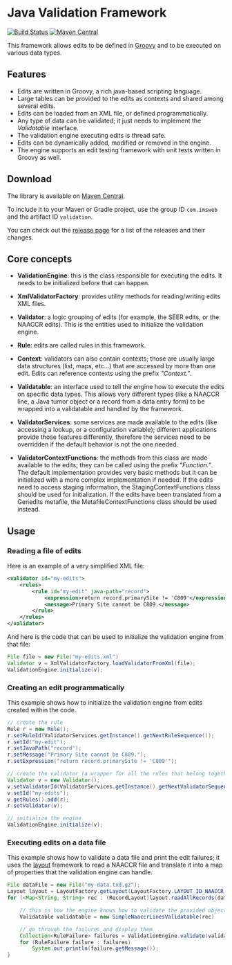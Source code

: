 # Java Validation Framework

[![Build Status](https://travis-ci.org/imsweb/validation.svg?branch=master)](https://travis-ci.org/imsweb/validation)
[![Maven Central](https://maven-badges.herokuapp.com/maven-central/com.imsweb/validation/badge.svg)](https://maven-badges.herokuapp.com/maven-central/com.imsweb/validation)

This framework allows edits to be defined in [Groovy](http://www.groovy-lang.org/) and to be executed on various data types.

## Features

* Edits are written in Groovy, a rich java-based scripting language.
* Large tables can be provided to the edits as contexts and shared among several edits.
* Edits can be loaded from an XML file, or defined programmatically.
* Any type of data can be validated; it just needs to implement the *Validatable* interface.
* The validation engine executing edits is thread safe.
* Edits can be dynamically added, modified or removed in the engine.
* The engine supports an edit testing framework with unit tests written in Groovy as well.

## Download

The library is available on [Maven Central](http://search.maven.org/#search%7Cga%7C1%7Cg%3A%22com.imsweb%22%20AND%20a%3A%22validation%22).

To include it to your Maven or Gradle project, use the group ID `com.imsweb` and the artifact ID `validation`.

You can check out the [release page](https://github.com/imsweb/validation/releases) for a list of the releases and their changes.

## Core concepts

- **ValidationEngine**: this is the class responsible for executing the edits. It needs to be initialized before that can happen.

- **XmlValidatorFactory**: provides utility methods for reading/writing edits XML files.

- **Validator**: a logic grouping of edits (for example, the SEER edits, or the NAACCR edits). This is the entities used to
initialize the validation engine.

- **Rule**: edits are called rules in this framework.

- **Context**: validators can also contain contexts; those are usually large data structures (list, maps, etc...) that are accessed by more than one edit.
Edits can reference contexts using the prefix *"Context."*.

- **Validatable**: an interface used to tell the engine how to execute the edits on specific data types. This allows very different types
(like a NAACCR line, a Java tumor object or a record from a data entry form) to be wrapped into a validatable and handled by the framework.

- **ValidatorServices**: some services are made available to the edits (like accessing a lookup, or a configuration variable); different applications
provide those features differently, therefore the services need to be overridden if the default behavior is not the one needed.

- **ValidatorContextFunctions**: the methods from this class are made available to the edits; they can be called using the prefix *"Function."*.
The default implementation provides very basic methods but it can be initialized with a more complex implementation if needed.
If the edits need to access staging information, the StagingContextFunctions class should be used for initialization.
If the edits have been translated from a Genedits metafile, the MetafileContextFunctions class should be used instead.

## Usage

### Reading a file of edits

Here is an example of a very simplified XML file:

```xml
<validator id="my-edits">
    <rules>
        <rule id="my-edit" java-path="record">
            <expression>return record.primarySite != 'C809'</expression>
            <message>Primary Site cannot be C809.</message>
        </rule>
    </rules>
</validator>
```

And here is the code that can be used to initialize the validation engine from that file:

```java
File file = new File("my-edits.xml")
Validator v = XmlValidatorFactory.loadValidatorFromXml(file);
ValidationEngine.initialize(v);
```

### Creating an edit programmatically

This example shows how to initialize the validation engine from edits created within the code.

```java
// create the rule
Rule r = new Rule();
r.setRuleId(ValidatorServices.getInstance().getNextRuleSequence());
r.setId("my-edit");
r.setJavaPath("record");
r.setMessage("Primary Site cannot be C809.");
r.setExpression("return record.primarySite != 'C809'");

// create the validator (a wrapper for all the rules that belong together)
Validator v = new Validator();
v.setValidatorId(ValidatorServices.getInstance().getNextValidatorSequence())
v.setId("my-edits");
v.getRules().add(r);
r.setValidator(v);

// initialize the engine
ValidationEngine.initialize(v);
```

### Executing edits on a data file

This example shows how to validate a data file and print the edit failures; it uses the [layout](https://github.com/imsweb/layout)
framework to read a NAACCR file and translate it into a map of properties that the validation engine can handle.

```java
File dataFile = new File("my-data.txd.gz");
Layout layout = LayoutFactory.getLayout(LayoutFactory.LAYOUT_ID_NAACCR_16_ABSTRACT);
for (<Map<String, String> rec : (RecordLayout)layout.readAllRecords(dataFile)) {

    // this is how the engine knows how to validate the provided object
    Validatable validatable = new SimpleNaaccrLinesValidatable(rec)

    // go through the failures and display them
    Collection<RuleFailure> failures = ValidationEngine.validate(validatable);
    for (RuleFailure failure : failures)
        System.out.println(failure.getMessage());
}
```
